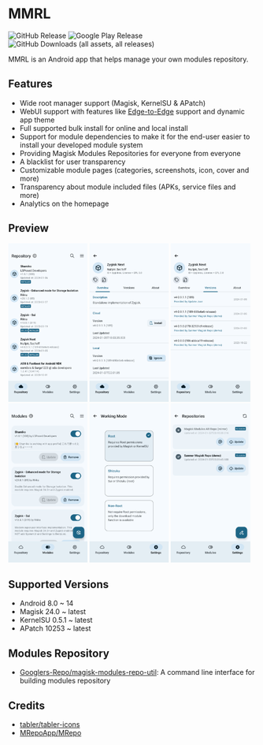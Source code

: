# MMRL


![GitHub Release](https://img.shields.io/github/v/release/DerGoogler/MMRL?label=Latest%20Release)
![Google Play Release](https://img.shields.io/endpoint?url=https%3A%2F%2Fplay.cuzi.workers.dev%2Fplay%3Fi%3Dcom.dergoogler.mmrl%26l%3DInstalls%26m%3D%24shortinstalls&label=Google%20Play&color=red)
![GitHub Downloads (all assets, all releases)](https://img.shields.io/github/downloads/DerGoogler/MMRL/total?label=GitHub%20Downloads)

MMRL is an Android app that helps manage your own modules repository.

## Features

- Wide root manager support (Magisk, KernelSU & APatch)
- WebUI support with features like [Edge-to-Edge](https://developer.android.com/develop/ui/compose/layouts/insets) support and dynamic app theme
- Full supported bulk install for online and local install
- Support for module dependencies to make it for the end-user easier to install your developed module system
- Providing Magisk Modules Repositories for everyone from everyone
- A blacklist for user transparency
- Customizable module pages (categories, screenshots, icon, cover and more)
- Transparency about module included files (APKs, service files and more)
- Analytics on the homepage

## Preview

<p>
  <img src="fastlane/metadata/android/en-US/images/phoneScreenshots/1.png" width="32%" />
  <img src="fastlane/metadata/android/en-US/images/phoneScreenshots/2.png" width="32%" />
  <img src="fastlane/metadata/android/en-US/images/phoneScreenshots/3.png" width="32%" />
  <img src="fastlane/metadata/android/en-US/images/phoneScreenshots/4.png" width="32%" />
  <img src="fastlane/metadata/android/en-US/images/phoneScreenshots/5.png" width="32%" />
  <img src="fastlane/metadata/android/en-US/images/phoneScreenshots/6.png" width="32%" />
</p>

## Supported Versions

- Android 8.0 ~ 14
- Magisk 24.0 ~ latest
- KernelSU 0.5.1 ~ latest
- APatch 10253 ~ latest

## Modules Repository

- [Googlers-Repo/magisk-modules-repo-util](https://github.com/Googlers-Repo/magisk-modules-repo-util): A command line interface for building modules repository

## Credits

- [tabler/tabler-icons](https://github.com/tabler/tabler-icons.git)
- [MRepoApp/MRepo](https://github.com/MRepoApp/MRepo)
